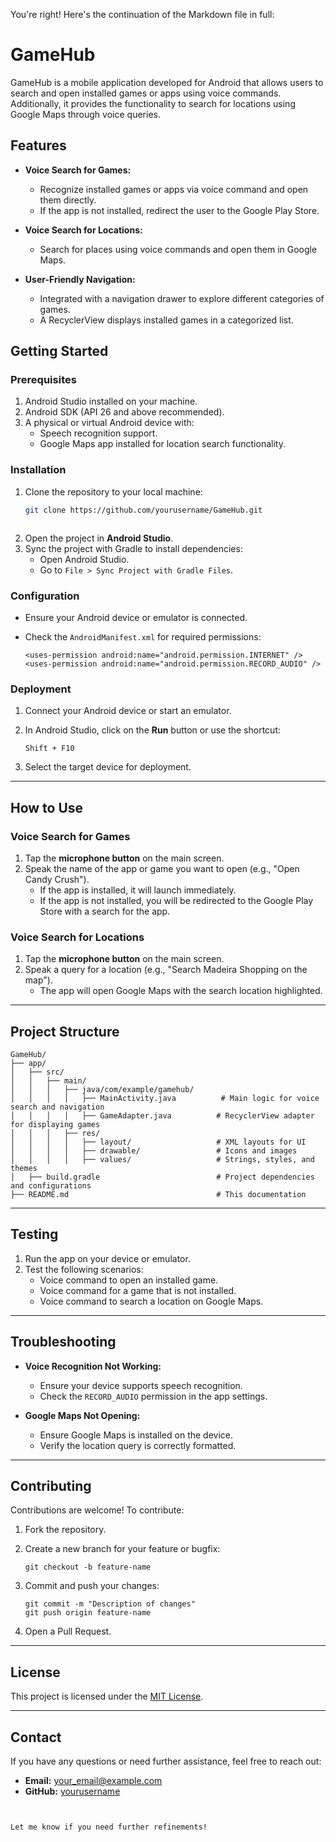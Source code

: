 You're right! Here's the continuation of the Markdown file in full:


# **GameHub**

GameHub is a mobile application developed for Android that allows users to search and open installed games or apps using voice commands. Additionally, it provides the functionality to search for locations using Google Maps through voice queries.



## **Features**

- **Voice Search for Games:**
  - Recognize installed games or apps via voice command and open them directly.
  - If the app is not installed, redirect the user to the Google Play Store.

- **Voice Search for Locations:**
  - Search for places using voice commands and open them in Google Maps.

- **User-Friendly Navigation:**
  - Integrated with a navigation drawer to explore different categories of games.
  - A RecyclerView displays installed games in a categorized list.



## **Getting Started**

### **Prerequisites**

1. Android Studio installed on your machine.
2. Android SDK (API 26 and above recommended).
3. A physical or virtual Android device with:
   - Speech recognition support.
   - Google Maps app installed for location search functionality.

### **Installation**

1. Clone the repository to your local machine:
   ```bash
   git clone https://github.com/yourusername/GameHub.git



1.  Open the project in **Android Studio**.
2.  Sync the project with Gradle to install dependencies:
    -   Open Android Studio.
    -   Go to `File > Sync Project with Gradle Files`.

### **Configuration**

-   Ensure your Android device or emulator is connected.
-   Check the `AndroidManifest.xml` for required permissions:

    ```
    <uses-permission android:name="android.permission.INTERNET" />
    <uses-permission android:name="android.permission.RECORD_AUDIO" />

    ```

### **Deployment**

1.  Connect your Android device or start an emulator.
2.  In Android Studio, click on the **Run** button or use the shortcut:

    ```
    Shift + F10

    ```

3.  Select the target device for deployment.

* * * * *

**How to Use**
--------------

### **Voice Search for Games**

1.  Tap the **microphone button** on the main screen.
2.  Speak the name of the app or game you want to open (e.g., "Open Candy Crush").
    -   If the app is installed, it will launch immediately.
    -   If the app is not installed, you will be redirected to the Google Play Store with a search for the app.

### **Voice Search for Locations**

1.  Tap the **microphone button** on the main screen.
2.  Speak a query for a location (e.g., "Search Madeira Shopping on the map").
    -   The app will open Google Maps with the search location highlighted.

* * * * *

**Project Structure**
---------------------

```
GameHub/
├── app/
│   ├── src/
│   │   ├── main/
│   │   │   ├── java/com/example/gamehub/
│   │   │   │   ├── MainActivity.java          # Main logic for voice search and navigation
│   │   │   │   ├── GameAdapter.java          # RecyclerView adapter for displaying games
│   │   │   ├── res/
│   │   │   │   ├── layout/                   # XML layouts for UI
│   │   │   │   ├── drawable/                 # Icons and images
│   │   │   │   ├── values/                   # Strings, styles, and themes
│   ├── build.gradle                          # Project dependencies and configurations
├── README.md                                 # This documentation

```

* * * * *

**Testing**
-----------

1.  Run the app on your device or emulator.
2.  Test the following scenarios:
    -   Voice command to open an installed game.
    -   Voice command for a game that is not installed.
    -   Voice command to search a location on Google Maps.

* * * * *

**Troubleshooting**
-------------------

-   **Voice Recognition Not Working:**

    -   Ensure your device supports speech recognition.
    -   Check the `RECORD_AUDIO` permission in the app settings.
-   **Google Maps Not Opening:**

    -   Ensure Google Maps is installed on the device.
    -   Verify the location query is correctly formatted.

* * * * *

**Contributing**
----------------

Contributions are welcome! To contribute:

1.  Fork the repository.
2.  Create a new branch for your feature or bugfix:

    ```
    git checkout -b feature-name

    ```

3.  Commit and push your changes:

    ```
    git commit -m "Description of changes"
    git push origin feature-name

    ```

4.  Open a Pull Request.

* * * * *

**License**
-----------

This project is licensed under the [MIT License](https://chatgpt.com/c/LICENSE).

* * * * *

**Contact**
-----------

If you have any questions or need further assistance, feel free to reach out:

-   **Email:** <your_email@example.com>
-   **GitHub:** [yourusername](https://github.com/yourusername)

```


Let me know if you need further refinements!

```
